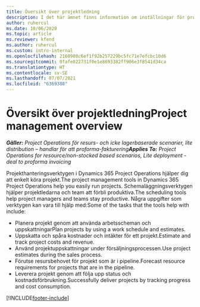 ```yaml
---
title: Översikt över projektledning
description: I det här ämnet finns information om inställningar för projekthantering i Dynamics 365 Project Operations.
author: ruhercul
ms.date: 10/06/2020
ms.topic: article
ms.reviewer: kfend
ms.author: ruhercul
ms.custom: intro-internal
ms.openlocfilehash: 2160908c6ef1f92b257229bc5fc71e7efcbc10d6
ms.sourcegitcommit: 0fafe022731f0e1e8693382ff906e3f8541d34ca
ms.translationtype: HT
ms.contentlocale: sv-SE
ms.lasthandoff: 07/07/2021
ms.locfileid: "6369308"
---
```

# <a name="project-management-overview"></a><span data-ttu-id="2c20e-103">Översikt över projektledning</span><span class="sxs-lookup"><span data-stu-id="2c20e-103">Project management overview</span></span>

<span data-ttu-id="2c20e-104">_**Gäller:** Project Operations för resurs- och icke lagerbaserade scenarier, lite distribution – handlar för att proforma-fakturering_</span><span class="sxs-lookup"><span data-stu-id="2c20e-104">_**Applies To:** Project Operations for resource/non-stocked based scenarios, Lite deployment - deal to proforma invoicing_</span></span>

<span data-ttu-id="2c20e-105">Projekthanteringsverktygen i Dynamics 365 Project Operations hjälper dig att enkelt köra projekt.</span><span class="sxs-lookup"><span data-stu-id="2c20e-105">The project management tools in Dynamics 365 Project Operations help you easily run projects.</span></span> <span data-ttu-id="2c20e-106">Schemaläggningsverktygen hjälper projektledarna och team att förbli produktiva.</span><span class="sxs-lookup"><span data-stu-id="2c20e-106">The scheduling tools help project managers and teams stay productive.</span></span> <span data-ttu-id="2c20e-107">Några uppgifter som verktygen kan vara till hjälp med:</span><span class="sxs-lookup"><span data-stu-id="2c20e-107">Some of the tasks that the tools help with include:</span></span>

- <span data-ttu-id="2c20e-108">Planera projekt genom att använda arbetsscheman och uppskattningar</span><span class="sxs-lookup"><span data-stu-id="2c20e-108">Plan projects by using a work schedule and estimates.</span></span>
- <span data-ttu-id="2c20e-109">Uppskatta och spåra kostnader och intäkter för ett projekt.</span><span class="sxs-lookup"><span data-stu-id="2c20e-109">Estimate and track project costs and revenue.</span></span>
- <span data-ttu-id="2c20e-110">Använd projektuppskattningar under försäljningsprocessen.</span><span class="sxs-lookup"><span data-stu-id="2c20e-110">Use project estimates during the sales process.</span></span>
- <span data-ttu-id="2c20e-111">Förutse resursbehovet för projekt som är i pipeline.</span><span class="sxs-lookup"><span data-stu-id="2c20e-111">Forecast resource requirements for projects that are in the pipeline.</span></span>
- <span data-ttu-id="2c20e-112">Leverera projekt genom att följa upp status och kostnadsförbrukning.</span><span class="sxs-lookup"><span data-stu-id="2c20e-112">Successfully deliver projects by tracking progress and cost consumption.</span></span>


[!INCLUDE[footer-include](../includes/footer-banner.md)]